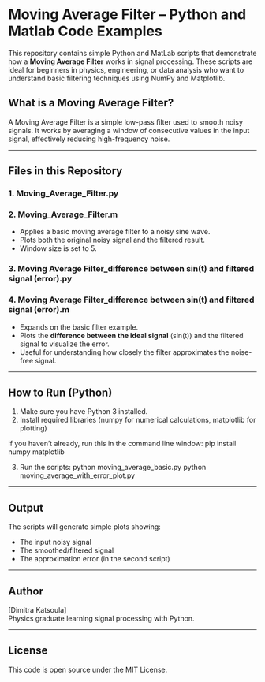 # Moving Average Filter – Python and Matlab Code Examples

This repository contains simple Python and MatLab scripts that demonstrate how a **Moving Average Filter** works in signal processing. These scripts are ideal for beginners in physics, engineering, or data analysis who want to understand basic filtering techniques using NumPy and Matplotlib. 

## What is a Moving Average Filter?
A Moving Average Filter is a simple low-pass filter used to smooth noisy signals. It works by averaging a window of consecutive values in the input signal, effectively reducing high-frequency noise.

---

## Files in this Repository

### 1. Moving_Average_Filter.py 
### 2. Moving_Average_Filter.m
- Applies a basic moving average filter to a noisy sine wave.
- Plots both the original noisy signal and the filtered result.
- Window size is set to 5.

### 3. Moving Average Filter_difference between sin(t) and filtered signal (error).py
### 4. Moving Average Filter_difference between sin(t) and filtered signal (error).m
- Expands on the basic filter example.
- Plots the **difference between the ideal signal** (sin(t)) and the filtered signal to visualize the error.
- Useful for understanding how closely the filter approximates the noise-free signal.

---

## How to Run (Python)
1. Make sure you have Python 3 installed.
2. Install required libraries (numpy for numerical calculations, matplotlib for plotting)

if you haven’t already, run this in the command line window: pip install numpy matplotlib


3. Run the scripts:
python moving_average_basic.py
python moving_average_with_error_plot.py

---

## Output
The scripts will generate simple plots showing:
- The input noisy signal
- The smoothed/filtered signal
- The approximation error (in the second script)

---

## Author
[Dimitra Katsoula]  
Physics graduate learning signal processing with Python.

---

## License
This code is open source under the MIT License.
